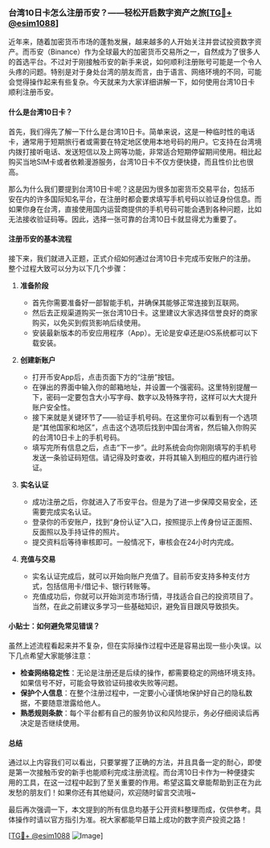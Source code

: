 ### 台湾10日卡怎么注册币安？——轻松开启数字资产之旅[[TG💪+ @esim1088](https://t.me/s/esim1088)]

近年来，随着加密货币市场的蓬勃发展，越来越多的人开始关注并尝试投资数字资产。而币安（Binance）作为全球最大的加密货币交易所之一，自然成为了很多人的首选平台。不过对于刚接触币安的新手来说，如何顺利注册账号可能是一个令人头疼的问题。特别是对于身处台湾的朋友而言，由于语言、网络环境的不同，可能会觉得操作起来有些复杂。今天就来为大家详细讲解一下，如何使用台湾10日卡顺利注册币安。

#### 什么是台湾10日卡？

首先，我们得先了解一下什么是台湾10日卡。简单来说，这是一种临时性的电话卡，通常用于短期旅行者或需要在特定地区使用本地号码的用户。它支持在台湾境内拨打接听电话、发送短信以及上网等功能，非常适合短期停留期间使用。相比起购买当地SIM卡或者依赖漫游服务，台湾10日卡不仅方便快捷，而且性价比也很高。

那么为什么我们要提到台湾10日卡呢？这是因为很多加密货币交易平台，包括币安在内的许多国际知名平台，在注册时都会要求填写手机号码以验证身份信息。而如果你身在台湾，直接使用国内运营商提供的手机号码可能会遇到各种问题，比如无法接收验证码等。因此，选择一张可靠的台湾10日卡就显得尤为重要了。

#### 注册币安的基本流程

接下来，我们就进入正题，正式介绍如何通过台湾10日卡完成币安账户的注册。整个过程大致可以分为以下几个步骤：

1. **准备阶段**
   - 首先你需要准备好一部智能手机，并确保其能够正常连接到互联网。
   - 然后去正规渠道购买一张台湾10日卡。这里建议大家选择信誉良好的商家购买，以免买到假货影响后续使用。
   - 安装最新版本的币安应用程序（App）。无论是安卓还是iOS系统都可以下载安装。

2. **创建新账户**
   - 打开币安App后，点击页面下方的“注册”按钮。
   - 在弹出的界面中输入你的邮箱地址，并设置一个强密码。这里特别提醒一下，密码一定要包含大小写字母、数字以及特殊字符，这样可以大大提升账户安全性。
   - 接下来就是关键环节了——验证手机号码。在这里你可以看到有一个选项是“其他国家和地区”，点击这个选项后找到中国台湾省，然后输入你购买的台湾10日卡上的手机号码。
   - 填写完所有信息之后，点击“下一步”。此时系统会向你刚刚填写的手机号发送一条验证码短信。请记得及时查收，并将其输入到相应的框内进行验证。

3. **实名认证**
   - 成功注册之后，你就进入了币安平台。但是为了进一步保障交易安全，还需要完成实名认证。
   - 登录你的币安账户，找到“身份认证”入口，按照提示上传身份证正面照、反面照以及手持证件的照片。
   - 提交资料后等待审核即可。一般情况下，审核会在24小时内完成。

4. **充值与交易**
   - 实名认证完成后，就可以开始向账户充值了。目前币安支持多种支付方式，包括信用卡/借记卡、银行转账等。
   - 充值成功后，你就可以开始浏览市场行情，寻找适合自己的投资项目了。当然，在此之前建议多学习一些基础知识，避免盲目跟风导致损失。

#### 小贴士：如何避免常见错误？

虽然上述流程看起来并不复杂，但在实际操作过程中还是容易出现一些小失误。以下几点希望大家能够注意：

- **检查网络稳定性**：无论是注册还是后续的操作，都需要稳定的网络环境支持。如果信号不好，可能会导致验证码接收失败等问题。
- **保护个人信息**：在整个注册过程中，一定要小心谨慎地保护好自己的隐私数据，不要随意泄露给他人。
- **熟悉规则条款**：每个平台都有自己的服务协议和风险提示，务必仔细阅读后再决定是否继续使用。

#### 总结

通过以上内容我们可以看出，只要掌握了正确的方法，并且具备一定的耐心，即使是第一次接触币安的新手也能顺利完成注册流程。而台湾10日卡作为一种便捷实用的工具，在这一过程中起到了至关重要的作用。希望这篇文章能帮助到正在为此发愁的朋友们！如果你还有其他疑问，欢迎随时留言交流哦~

最后再次强调一下，本文提到的所有信息均基于公开资料整理而成，仅供参考。具体操作时请以官方指引为准。祝大家都能早日踏上成功的数字资产投资之路！

[[TG💪+ @esim1088](https://t.me/s/esim1088) ![Image](https://i.postimg.cc/4NQfJmqS/Snipaste-2025-05-13-00-14-12.png)]